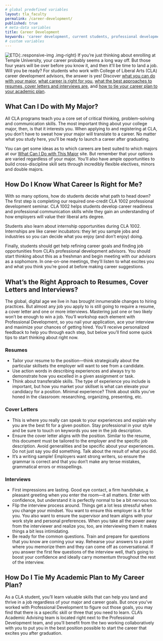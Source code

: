 ```yaml
---
# global predefined variables
layout: tla_faculty
permalink: /career-development/
published: true
# meta-data variables
title: Career Development
keywords: 'career development, current students, professional development'
# custom variables
---
```

![ETD]({{site.baseurl}}/media/resized2students.jpg){:.responsive-img .img-right}
If you’re just thinking about enrolling at Temple University, your career probably seems a long way off. But those four years will be over before you know it, and then it’ll be time to land a job. Will you be ready? For students who work with College of Liberal Arts (CLA) career development advisors, the answer is yes! Discover [what you can do with your major](#what-can-i-do-with-my-major), [what career is right for you](#how-do-i-know-what-career-is-right-for-me), [what the best approaches to resumes, cover letters and interviews are](#whats-the-right-approach-to-resumes-cover-letters-and-interviews), and [how to tie your career plan to your academic plan](#how-do-i-tie-my-academic-plan-to-my-career-plan).

## What Can I Do with My Major?
All CLA programs teach you a core set of critical thinking, problem-solving and communication skills. The most important thing about your college major, then, is that it interests you. When applying to and registering at CLA, you don’t have to sweat how your major will translate to a career. No matter what you study here, you’ll be ready to launch a career after graduating.

You can get some ideas as to which careers are best suited to which majors at our [What Can I Do with This Major](http://whatcanidowiththismajor.com/info.html) site. But remember that your options are varied regardless of your major. You’ll also have ample opportunities to build cross-discipline skill sets through incredibly flexible electives, minors and double majors.

## How Do I Know What Career Is Right for Me?
With so many options, how do students decide what path to head down? The first step is completing our required one-credit CLA 1002 professional development seminar. CLA 1002 helps students develop career readiness and professional communication skills while they gain an understanding of how employers will value their liberal arts degree. 

Students also learn about internship opportunities during CLA 1002. Internships are like career incubators: they let you sample jobs and industries so you can decide what you enjoy (and don’t enjoy) doing.

Finally, students should get help refining career goals and finding job opportunities from CLA’s professional development advisors. You should start thinking about this as a freshman and begin meeting with our advisors as a sophomore. In one-on-one meetings, they’ll listen to what excites you and what you think you’re good at before making career suggestions.

## What’s the Right Approach to Resumes, Cover Letters and Interviews?
The global, digital age we live in has brought innumerable changes to hiring practices. But almost any job you apply to is still going to require a resume, a cover letter and one or more interviews. Mastering just one or two likely won’t be enough to win a job. You’ll workshop each element with Professional Development, so you nail your application, ace your interview and maximize your chances of getting hired. You’ll receive personalized feedback to help you through each step, but below you’ll find some quick tips to start thinking about right now.

### Resumes
- Tailor your resume to the position—think strategically about the particular skillsets the employer will want to see from a candidate. 
- Use action words in describing experiences and always try to demonstrate how you excelled in a given assignment or task.
- Think about transferable skills. The type of experience you include is important, but how you market your skillset is what can elevate your candidacy for a position. Minimal experience?  Think about skills you’ve honed in the classroom: researching, organizing, presenting, etc. 

### Cover Letters
- This is where you really can speak to your experiences and explain why you are the best fit for a given position. Stay professional in your style and be sure to touch on keywords you see in the job description. 
- Ensure the cover letter aligns with the position. Similar to the resume, this document must be tailored to the employer and the specific job description. Avoid generalities and be specific about your experiences. Do not just say you did something. Talk about the result of what you did.
- It’s a writing sample! Employers want strong writers, so ensure the grammar is correct and that you don’t make any tense mistakes, grammatical errors or misspellings.

### Interviews
- First impressions are lasting. Good eye contact, a firm handshake, a pleasant greeting when you enter the room—it all matters. Enter with confidence, but understand it is perfectly normal to be a bit nervous too. 
- Flip the interview process around. Things get a lot less stressful when you change your mindset. You want to ensure this employer is a fit for you. You also want to ensure the supervisor and team aligns with your work style and personal preferences. When you take all the power away from the interviewer and realize you, too, are interviewing them it makes things a bit less intimidating.
- Be ready for the common questions. Train and prepare for questions that you know are coming your way. Rehearse your answers to a point where you memorize them and they can come off as conversational. If you answer the first few questions of the interview well, that’s going to boost your confidence and ideally carry momentum throughout the rest of the interview.

## How Do I Tie My Academic Plan to My Career Plan?
As a CLA student, you’ll learn valuable skills that can help you land and thrive in a job regardless of your major and career goals. But once you’ve worked with Professional Development to figure out those goals, you may find that there is a specific skill or three that you need to learn. CLA’s Academic Advising  team is located right next to the Professional Development team, and you’ll benefit from the two working collaboratively with you to put you in the best position possible to start the career that excites you after graduation.
